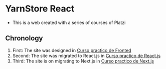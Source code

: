 # YarnStore React
- This is a web created with a series of courses of Platzi

## Chronology
1. First: The site was designed in [Curso practico de Fronted](https://platzi.com/cursos/frontend-developer-practico/)
2. Second: The site was migrated to React.js in [Curso practico de React.js](https://platzi.com/cursos/react-practico/)
3. Third: The site is on migrating to Next.js in [Curso practico de Next.js](https://platzi.com/cursos/nextjs-practico/)